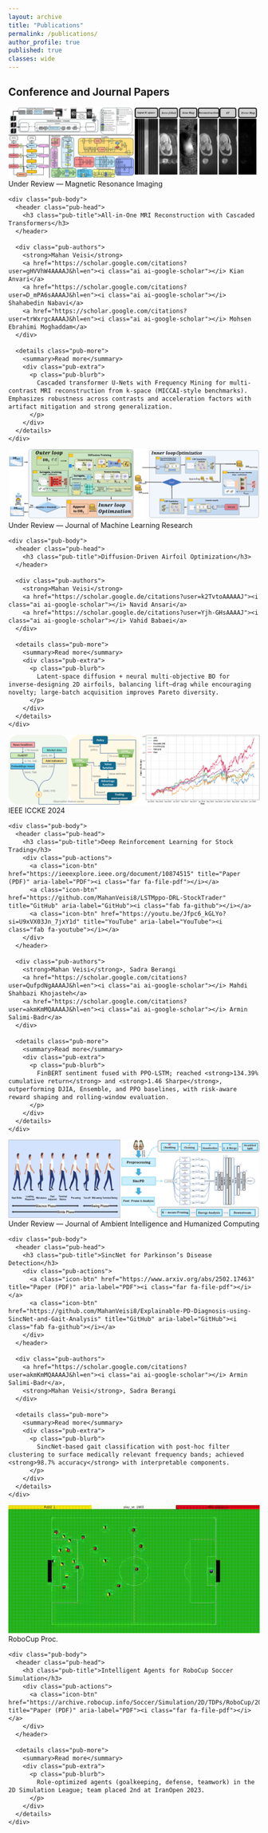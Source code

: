 ```yaml
---
layout: archive
title: "Publications"
permalink: /publications/
author_profile: true
published: true
classes: wide
---
```


## Conference and Journal Papers

<section class="pub-grid">

  <!-- MRI RECON (no public links yet) -->
  <article class="pub-card">
    <div class="pub-hero">
      <img src="/assets/img/publications/CMRI_Recon.jpg" alt="All-in-One MRI Reconstruction">
      <span class="pub-ribbon-strap is-draft">Under Review — Magnetic Resonance Imaging</span>
    </div>

    <div class="pub-body">
      <header class="pub-head">
        <h3 class="pub-title">All-in-One MRI Reconstruction with Cascaded Transformers</h3>
      </header>

      <div class="pub-authors">
        <strong>Mahan Veisi</strong>
        <a href="https://scholar.google.com/citations?user=gHVVhW4AAAAJ&hl=en"><i class="ai ai-google-scholar"></i> Kian Anvari</a>
        <a href="https://scholar.google.com/citations?user=D_mPA6sAAAAJ&hl=en"><i class="ai ai-google-scholar"></i> Shahabedin Nabavi</a>
        <a href="https://scholar.google.com/citations?user=trWxrgcAAAAJ&hl=en"><i class="ai ai-google-scholar"></i> Mohsen Ebrahimi Moghaddam</a>
      </div>

      <details class="pub-more">
        <summary>Read more</summary>
        <div class="pub-extra">
          <p class="pub-blurb">
            Cascaded transformer U-Nets with Frequency Mining for multi-contrast MRI reconstruction from k-space (MICCAI-style benchmarks). Emphasizes robustness across contrasts and acceleration factors with artifact mitigation and strong generalization.
          </p>
        </div>
      </details>
    </div>
  </article>

  <!-- AIRFOIL (no public links yet) -->
  <article class="pub-card">
    <div class="pub-hero">
      <img src="/assets/img/publications/airfoil_diff_opt.jpg" alt="Diffusion-Driven Airfoil Optimization">
      <span class="pub-ribbon-strap is-draft">Under Review — Journal of Machine Learning Research</span>
    </div>

    <div class="pub-body">
      <header class="pub-head">
        <h3 class="pub-title">Diffusion-Driven Airfoil Optimization</h3>
      </header>

      <div class="pub-authors">
        <strong>Mahan Veisi</strong>
        <a href="https://scholar.google.de/citations?user=k2TvtoAAAAAJ"><i class="ai ai-google-scholar"></i> Navid Ansari</a>
        <a href="https://scholar.google.de/citations?user=Yjh-GHsAAAAJ"><i class="ai ai-google-scholar"></i> Vahid Babaei</a>
      </div>

      <details class="pub-more">
        <summary>Read more</summary>
        <div class="pub-extra">
          <p class="pub-blurb">
            Latent-space diffusion + neural multi-objective BO for inverse-designing 2D airfoils, balancing lift–drag while encouraging novelty; large-batch acquisition improves Pareto diversity.
          </p>
        </div>
      </details>
    </div>
  </article>

  <!-- DRL TRADING -->
  <article class="pub-card">
    <div class="pub-hero">
      <img src="/assets/img/publications/deep-rl-stock-trading_1.jpg" alt="Deep RL for Stock Trading">
      <span class="pub-ribbon-strap is-published">IEEE ICCKE 2024</span>
    </div>

    <div class="pub-body">
      <header class="pub-head">
        <h3 class="pub-title">Deep Reinforcement Learning for Stock Trading</h3>
        <div class="pub-actions">
          <a class="icon-btn" href="https://ieeexplore.ieee.org/document/10874515" title="Paper (PDF)" aria-label="PDF"><i class="far fa-file-pdf"></i></a>
          <a class="icon-btn" href="https://github.com/MahanVeisi8/LSTMppo-DRL-StockTrader" title="GitHub" aria-label="GitHub"><i class="fab fa-github"></i></a>
          <a class="icon-btn" href="https://youtu.be/Jfpc6_kGLYo?si=U9xVX03Jn_7jxY1d" title="YouTube" aria-label="YouTube"><i class="fab fa-youtube"></i></a>
        </div>
      </header>

      <div class="pub-authors">
        <strong>Mahan Veisi</strong>, Sadra Berangi
        <a href="https://scholar.google.com/citations?user=QufpdNgAAAAJ&hl=en"><i class="ai ai-google-scholar"></i> Mahdi Shahbazi Khojasteh</a>
        <a href="https://scholar.google.com/citations?user=akmKmMQAAAAJ&hl=en"><i class="ai ai-google-scholar"></i> Armin Salimi-Badr</a>
      </div>

      <details class="pub-more">
        <summary>Read more</summary>
        <div class="pub-extra">
          <p class="pub-blurb">
            FinBERT sentiment fused with PPO-LSTM; reached <strong>134.39% cumulative return</strong> and <strong>1.46 Sharpe</strong>, outperforming DJIA, Ensemble, and PPO baselines, with risk-aware reward shaping and rolling-window evaluation.
          </p>
        </div>
      </details>
    </div>
  </article>

  <!-- SINCNET -->
  <article class="pub-card">
    <div class="pub-hero">
      <img src="/assets/img/publications/SincNet.jpg" alt="SincNet for Parkinson’s Gait">
      <span class="pub-ribbon-strap is-underreview">Under Review — Journal of Ambient Intelligence and Humanized Computing</span>
    </div>

    <div class="pub-body">
      <header class="pub-head">
        <h3 class="pub-title">SincNet for Parkinson’s Disease Detection</h3>
        <div class="pub-actions">
          <a class="icon-btn" href="https://www.arxiv.org/abs/2502.17463" title="Paper (PDF)" aria-label="PDF"><i class="far fa-file-pdf"></i></a>
          <a class="icon-btn" href="https://github.com/MahanVeisi8/Explainable-PD-Diagnosis-using-SincNet-and-Gait-Analysis" title="GitHub" aria-label="GitHub"><i class="fab fa-github"></i></a>
        </div>
      </header>

      <div class="pub-authors">
        <a href="https://scholar.google.com/citations?user=akmKmMQAAAAJ&hl=en"><i class="ai ai-google-scholar"></i> Armin Salimi-Badr</a>,
        <strong>Mahan Veisi</strong>, Sadra Berangi
      </div>

      <details class="pub-more">
        <summary>Read more</summary>
        <div class="pub-extra">
          <p class="pub-blurb">
            SincNet-based gait classification with post-hoc filter clustering to surface medically relevant frequency bands; achieved <strong>98.7% accuracy</strong> with interpretable components.
          </p>
        </div>
      </details>
    </div>
  </article>

  <!-- ROBOCUP (title + short readmore only) -->
  <article class="pub-card">
    <div class="pub-hero">
      <img src="/assets/img/publications/Soccer2d.gif" alt="RoboCup Soccer Simulation">
      <span class="pub-ribbon-strap is-published">RoboCup Proc.</span>
    </div>

    <div class="pub-body">
      <header class="pub-head">
        <h3 class="pub-title">Intelligent Agents for RoboCup Soccer Simulation</h3>
        <div class="pub-actions">
          <a class="icon-btn" href="https://archive.robocup.info/Soccer/Simulation/2D/TDPs/RoboCup/2023/R3CESBU_SS2D_RC2023_TDP.pdf" title="Paper (PDF)" aria-label="PDF"><i class="far fa-file-pdf"></i></a>
        </div>
      </header>

      <details class="pub-more">
        <summary>Read more</summary>
        <div class="pub-extra">
          <p class="pub-blurb">
            Role-optimized agents (goalkeeping, defense, teamwork) in the 2D Simulation League; team placed 2nd at IranOpen 2023.
          </p>
        </div>
      </details>
    </div>
  </article>

</section>
